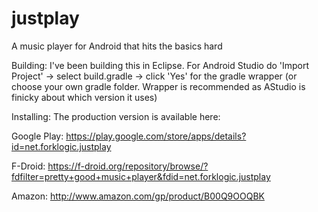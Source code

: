 justplay
=====================

A music player for Android that hits the basics hard

Building: 
I've been building this in Eclipse. For Android Studio do 'Import Project' -> select build.gradle -> click 'Yes' for the gradle wrapper (or choose your own gradle folder. Wrapper is recommended as AStudio is finicky about which version it uses)


Installing:
The production version is available here:

Google Play: https://play.google.com/store/apps/details?id=net.forklogic.justplay

F-Droid: https://f-droid.org/repository/browse/?fdfilter=pretty+good+music+player&fdid=net.forklogic.justplay

Amazon: http://www.amazon.com/gp/product/B00Q9OOQBK
